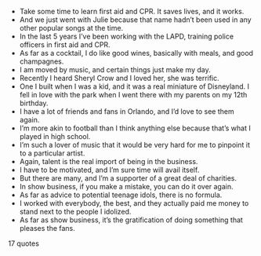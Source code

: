  - Take some time to learn first aid and CPR. It saves lives, and it works.
 - And we just went with Julie because that name hadn’t been used in any other popular songs at the time.
 - In the last 5 years I’ve been working with the LAPD, training police officers in first aid and CPR.
 - As far as a cocktail, I do like good wines, basically with meals, and good champagnes.
 - I am moved by music, and certain things just make my day.
 - Recently I heard Sheryl Crow and I loved her, she was terrific.
 - One I built when I was a kid, and it was a real miniature of Disneyland. I fell in love with the park when I went there with my parents on my 12th birthday.
 - I have a lot of friends and fans in Orlando, and I’d love to see them again.
 - I’m more akin to football than I think anything else because that’s what I played in high school.
 - I’m such a lover of music that it would be very hard for me to pinpoint it to a particular artist.
 - Again, talent is the real import of being in the business.
 - I have to be motivated, and I’m sure time will avail itself.
 - But there are many, and I’m a supporter of a great deal of charities.
 - In show business, if you make a mistake, you can do it over again.
 - As far as advice to potential teenage idols, there is no formula.
 - I worked with everybody, the best, and they actually paid me money to stand next to the people I idolized.
 - As far as show business, it’s the gratification of doing something that pleases the fans.

17 quotes